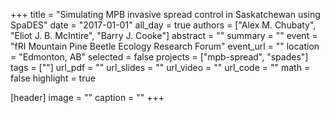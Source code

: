 +++
title = "Simulating MPB invasive spread control in Saskatchewan using SpaDES"
date = "2017-01-01"
all_day = true
authors = ["Alex M. Chubaty", "Eliot J. B. McIntire", "Barry J. Cooke"]
abstract = ""
summary = ""
event = "fRI Mountain Pine Beetle Ecology Research Forum"
event_url = ""
location = "Edmonton, AB"
selected = false
projects = ["mpb-spread", "spades"]
tags = [""]
url_pdf = ""
url_slides = ""
url_video = ""
url_code = ""
math = false
highlight = true

[header]
image = ""
caption = ""
+++

